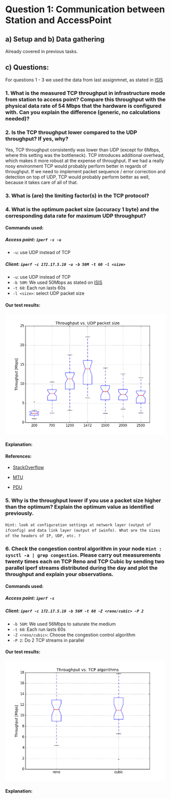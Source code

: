 # Question 1: Communication between Station and AccessPoint

## a) Setup and b) Data gathering

Already covered in previous tasks.

## c) Questions:

For questions 1 - 3 we used the data from last assignmnet, as stated in [ISIS](https://isis.tu-berlin.de/mod/forum/discuss.php?d=124753)

### 1. What is the measured TCP throughput in infrastructure mode from station to access point? Compare this throughput with the physical data rate of 54 Mbps that the hardware is configured with. Can you explain the difference (generic, no calculations needed)?



### 2. Is the TCP throughput lower compared to the UDP throughput? If yes, why?

Yes, TCP throughput consistently was lower than UDP (except for 6Mbps, where this setting was the bottleneck). TCP introduces additional overhead, which makes it more robust at the expense of throughput. If we had a really nosy environment TCP would probably perform better in regards of throughput. If we need to implement packet sequence / error correction and detection on top of UDP, TCP would probably perform better as well, because it takes care of all of that.

### 3. What is (are) the limiting factor(s) in the TCP protocol?



### 4. What is the optimum packet size (accuracy 1 byte) and the corresponding data rate for maximum UDP throughput?

#### Commands used:

##### Access point: `iperf -s -u`

* `-u`: use UDP instead of TCP

##### Client: `iperf -c 172.17.5.10 -u -b 50M -t 60 -l <size>`

* `-u`: use UDP instead of TCP
* `-b 50M`: We used 50Mbps as stated on [ISIS](https://isis.tu-berlin.de/mod/forum/discuss.php?d=124736)
* `-t 60`: Each run lasts 60s
* `-l <size>`: select UDP packet size

#### Our test results:

![](q1/udp_packet_lengths.png)

#### Explanation:


#### References:

* [StackOverflow](http://stackoverflow.com/questions/14993000/the-most-reliable-and-efficient-udp-packet-size)

* [MTU](https://en.wikipedia.org/wiki/Maximum_transmission_unit)

* [PDU](https://en.wikipedia.org/wiki/Protocol_data_unit)

### 5. Why is the throughput lower if you use a packet size higher than the optimum? Explain the optimum value as identified previously.

`Hint: look at configuration settings at network layer (output of ifconfig) and data link layer (output of iwinfo). What are the sizes of the headers of IP, UDP, etc. ? `


### 6. Check the congestion control algorithm in your node `Hint : sysctl -a | grep congestion`. Please carry out measurements twenty times each on TCP Reno and TCP Cubic by sending two parallel iperf streams distributed during the day and plot the throughput and explain your observations.

#### Commands used:

##### Access point: `iperf -s`

##### Client: `iperf -c 172.17.5.10 -b 56M -t 60 -Z <reno/cubic> -P 2`

* `-b 56M`: We used 56Mbps to saturate the medium
* `-t 60`: Each run lasts 60s
* `-Z <reno/cubic>`: Choose the congestion control algorithm 
* `-P 2`: Do 2 TCP streams in parallel


#### Our test results:

![](q1/tcp_algos.png) 

#### Explanation:

